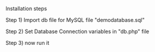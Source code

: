 
Installation steps


Step 1) Import db file for MySQL file "demodatabase.sql" 

Step 2) Set Database Connection variables in "db.php" file

Step 3) now run it


